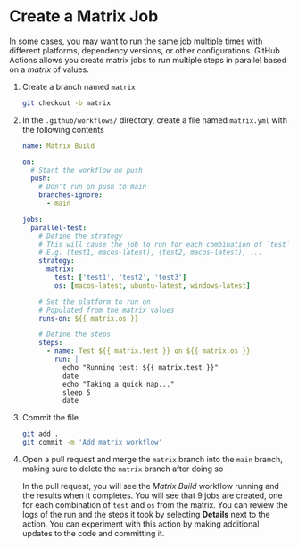 # Create a Matrix Job

In some cases, you may want to run the same job multiple times with different
platforms, dependency versions, or other configurations. GitHub Actions allows
you create matrix jobs to run multiple steps in parallel based on a _matrix_ of
values.

1. Create a branch named `matrix`

   ```bash
   git checkout -b matrix
   ```

2. In the `.github/workflows/` directory, create a file named `matrix.yml` with
   the following contents

   ```yaml
   name: Matrix Build

   on:
     # Start the workflow on push
     push:
       # Don't run on push to main
       branches-ignore:
         - main

   jobs:
     parallel-test:
       # Define the strategy
       # This will cause the job to run for each combination of `test` and `os`
       # E.g. (test1, macos-latest), (test2, macos-latest), ...
       strategy:
         matrix:
           test: ['test1', 'test2', 'test3']
           os: [macos-latest, ubuntu-latest, windows-latest]

       # Set the platform to run on
       # Populated from the matrix values
       runs-on: ${{ matrix.os }}

       # Define the steps
       steps:
         - name: Test ${{ matrix.test }} on ${{ matrix.os }}
           run: |
             echo "Running test: ${{ matrix.test }}"
             date
             echo "Taking a quick nap..."
             sleep 5
             date
   ```

3. Commit the file

   ```bash
   git add .
   git commit -m 'Add matrix workflow'
   ```

4. Open a pull request and merge the `matrix` branch into the `main` branch,
   making sure to delete the `matrix` branch after doing so

   In the pull request, you will see the _Matrix Build_ workflow running and the
   results when it completes. You will see that 9 jobs are created, one for each
   combination of `test` and `os` from the matrix. You can review the logs of
   the run and the steps it took by selecting **Details** next to the action.
   You can experiment with this action by making additional updates to the code
   and committing it.
